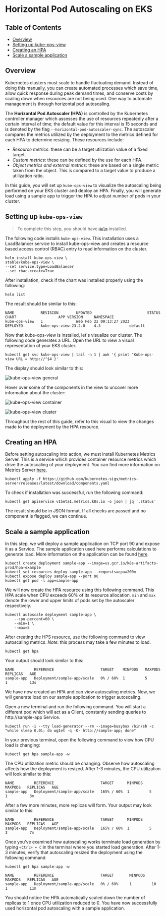 # Horizontal Pod Autoscaling on EKS

## Table of Contents

- [Overview](#overview)
- [Setting up kube-ops-view](#setting-up-kube-ops-view)
- [Creating an HPA](#creating-an-hpa)
- [Scale a sample application](#scale-a-sample-application)

## Overview

Kubernetes clusters must scale to handle fluctuating demand. Instead of doing this manually, you can create automated processes which save time, allow quick response during peak demand times, and conserve costs by scaling down when resources are not being used. One way to automate management is through horizontal pod autoscaling. 

The **Horizontal Pod Autoscaler (HPA)** is controlled by the Kubernetes controller manager which assesses the use of resources repeatedly after a certain interval of time; the default value for this interval is 15 seconds and is denoted by the flag `--horizontal-pod-autoscaler-sync`. The autoscaler compares the metrics utilized by the deployment to the metrics defined for each HPA to determine resizing. These resources include:

- *Resource metrics*: these can be a target utilization value of a fixed target.
- *Custom metrics*: these can be defined by the use for each HPA.
- *Object metrics and external metrics*: these are based on a single metric taken from the object. This is compared to a target value to produce a utilization ratio.

In this guide, you will set up `kube-ops-view` to visualize the autoscaling being performed on your EKS cluster and deploy an HPA. Finally, you will generate load using a sample app to trigger the HPA to adjust number of pods in your cluster. 

## Setting up `kube-ops-view`

> To complete this step, you should have [`Helm`](https://helm.sh/) installed. 

The following code installs `kube-ops-view`. This installation uses a LoadBalancer service to install kube-ops-view and creates a resource based access control (RBAC) entry to read information on the cluster. 

```console
helm install kube-ops-view \
stable/kube-ops-view \
--set service.type=LoadBalancer
--set rbac.create=True
```

After installation, check if the chart was installed properly using the following:

```console
helm list
```

The result should be similar to this:

```console
NAME            REVISION        UPDATED                         STATUS          CHART                   APP VERSION     NAMESPACE
kube-ops-view   1               Web Feb 22 09:13:27 2023        DEPLOYED        kube-ops-view-23.2.0    4.3             default  
```

Now that kube-ops-view is installed, let's visualize our cluster. The following code generates a URL. Open the URL to view a visual representation of your EKS cluster.

```console
kubectl get svc kube-ops-view | tail -n 1 | awk '{ print "Kube-ops-view URL = http://"$4 }'
```

The display should look similar to this: 

![kube-ops-view general](kube-ops-general.heic)

Hover over some of the components in the view to uncover more information about the cluster:

![kube-ops-view container](kube-ops-pod.heic)

![kube-ops-view cluster](kube-ops-cpu.heic)

Throughout the rest of this guide, refer to this visual to view the changes made to the deployment by the HPA resource. 

## Creating an HPA

Before setting autoscaling into action, we must install Kubernetes Metrics Server. This is a service which provides container resource metrics which drive the autoscaling of your deployment. You can find more information on Metrics Server [here](https://github.com/kubernetes-sigs/metrics-server/).

```console
kubectl apply -f https://github.com/kubernetes-sigs/metrics-server/releases/latest/download/components.yaml
```

To check if installation was successful, run the following command:

```console
kubectl get apiservice v1beta1.metrics.k8s.io -o json | jq '.status'
```

The result should be in JSON format. If all checks are passed and no component is flagged, we can continue. 

## Scale a sample application

In this step, we will deploy a sample application on TCP port 90 and expose it as a Service. The sample application used here performs calculations to generate load. More information on the application can be found [here](https://kubernetes.io/docs/tasks/run-application/horizontal-pod-autoscale-walkthrough/#run-expose-php-apache-server).

```console
kubectl create deployment sample-app --image=us.gcr.io/k8s-artifacts-prod/hpa-example
kubectl set resources deploy sample-app --requests=cpu=200m
kubectl expose deploy sample-app --port 90
kubectl get pod -l app=sample-app
```

We will now create the HPA resource using this following command. This HPA scale when CPU exceeds 60% of its resource allocation. `min` and `max` denote the lower and upper limits of pods set by the autoscaler respectively. 

```console
kubectl autoscale deployment sample-app \
    --cpu-percent=60 \
    --min=1 \
    --max=5
```

After creating the HPS resource, use the following command to view autoscaling metrics. *Note*: this process may take a few minutes to load. 

```console
kubectl get hpa
```

Your output should look similar to this:

```console
NAME         REFERENCE                     TARGET    MINPODS   MAXPODS   REPLICAS   AGE
sample-app   Deployment/sample-app/scale   0% / 60%  1         5         1          13s
```

We have now created an HPA and can view autoscaling metrics. Now, we will generate load on our sample application to trigger autoscaling.

Open a new terminal and run the following command. You will start a different pod which will act as a Client, constantly sending queries to http://sample-app Service.

```console
kubectl run -i --tty load-generator --rm --image=busybox /bin/sh -c "while sleep 0.01; do wg1et -q -O- http://sample-app; done"
```

In your previous terminal, open the following command to view how CPU load is changing:

```console
kubectl get hpa sample-app -w
```

The CPU utilization metric should be changing. Observe how autoscaling affects how the deployment is resized. After 1-3 minutes, the CPU utilization will look similar to this:

```console
NAME         REFERENCE                     TARGET      MINPODS   MAXPODS   REPLICAS   AGE
sample-app   Deployment/sample-app/scale   165% / 60%  1         5         1          3m
```

After a few more minutes, more replicas will form. Your output may look similar to this:

```console
NAME         REFERENCE                     TARGET      MINPODS   MAXPODS   REPLICAS   AGE
sample-app   Deployment/sample-app/scale   165% / 60%  1         5         3          7m
```

Once you've examined how autoscaling works terminate load generation by typing `<Ctrl> + C` in the terminal where you started load generation. After 1-3 minutes, verify that autoscaling resized the deployment using the following command:

```console
kubectl get hpa sample-app -w
```

```console
NAME         REFERENCE                     TARGET       MINPODS   MAXPODS   REPLICAS   AGE
sample-app   Deployment/sample-app/scale   0% / 60%     1         10        1          11m
```

You should notice the HPA automatically scaled down the number of replicas to 1 once CPU utilization reduced to 0. You have now successfully used horizontal pod autoscaling with a sample application.

